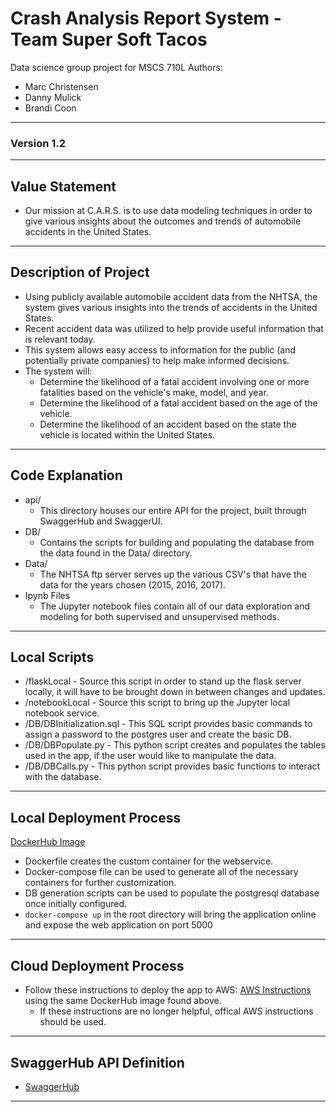 # Crash Analysis Report System - Team Super Soft Tacos
Data science group project for MSCS 710L
Authors:
 - Marc Christensen
 - Danny Mulick
 - Brandi Coon
 
---

### Version 1.2

---

## Value Statement
- Our mission at C.A.R.S. is to use data modeling techniques in order to give various insights about the outcomes and trends of automobile accidents in the United States.

---

## Description of Project
 - Using publicly available automobile accident data from the NHTSA, the system gives various insights into the trends of accidents in the United States.
 - Recent accident data was utilized to help provide useful information that is relevant today.
 - This system allows easy access to information for the public (and potentially private companies) to help make informed decisions.
 - The system will:
   - Determine the likelihood of a fatal accident involving one or more fatalities based on the vehicle's make, model, and year.
   - Determine the likelihood of a fatal accident based on the age of the vehicle.
   - Determine the likelihood of an accident based on the state the vehicle is located within the United States.

---

## Code Explanation
 - api/
   - This directory houses our entire API for the project, built through SwaggerHub and SwaggerUI.
 - DB/
   - Contains the scripts for building and populating the database from the data found in the Data/ directory.
 - Data/
   - The NHTSA ftp server serves up the various CSV's that have the data for the years chosen (2015, 2016, 2017).
 - Ipynb Files
   - The Jupyter notebook files contain all of our data exploration and modeling for both supervised and unsupervised methods. 

---

## Local Scripts
- /flaskLocal - Source this script in order to stand up the flask server locally, it will have to be brought down in between changes and updates.
- /notebookLocal - Source this script to bring up the Jupyter local notebook service.
- /DB/DBInitialization.sql - This SQL script provides basic commands to assign a password to the postgres user and create the basic DB.
- /DB/DBPopulate.py - This python script creates and populates the tables used in the app, if the user would like to manipulate the data.
- /DB/DBCalls.py - This python script provides basic functions to interact with the database.

---

## Local Deployment Process
  [DockerHub Image](https://hub.docker.com/repository/docker/marcchristensen/mscsproject)
  
- Dockerfile creates the custom container for the webservice.
- Docker-compose file can be used to generate all of the necessary containers for further customization.
- DB generation scripts can be used to populate the postgresql database once initially configured.
- `docker-compose up` in the root directory will bring the application online and expose the web application on port 5000 

---

## Cloud Deployment Process
- Follow these instructions to deploy the app to AWS: [AWS Instructions](https://aws.amazon.com/getting-started/tutorials/deploy-docker-containers/) using the same DockerHub image found above.
  - If these instructions are no longer helpful, offical AWS instructions should be used.

---

## SwaggerHub API Definition
 - [SwaggerHub](https://app.swaggerhub.com/apis/dannymulick1/CARS_Capping2019/1.0.2)
 
---